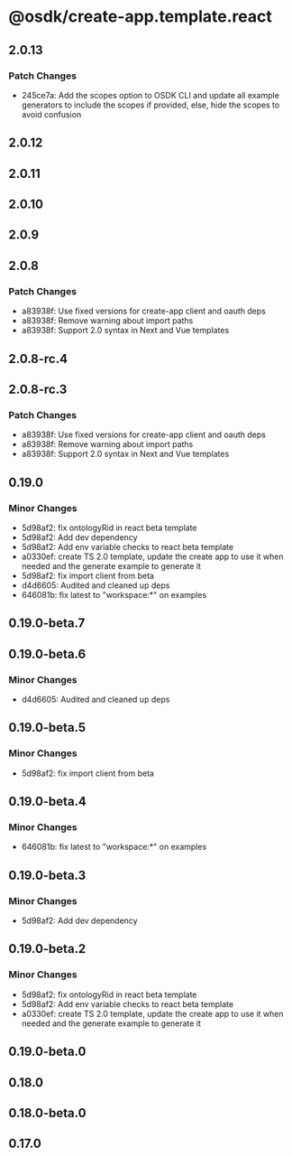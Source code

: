 # @osdk/create-app.template.react

## 2.0.13

### Patch Changes

- 245ce7a: Add the scopes option to OSDK CLI and update all example generators to include the scopes if provided, else, hide the scopes to avoid confusion

## 2.0.12

## 2.0.11

## 2.0.10

## 2.0.9

## 2.0.8

### Patch Changes

- a83938f: Use fixed versions for create-app client and oauth deps
- a83938f: Remove warning about import paths
- a83938f: Support 2.0 syntax in Next and Vue templates

## 2.0.8-rc.4

## 2.0.8-rc.3

### Patch Changes

- a83938f: Use fixed versions for create-app client and oauth deps
- a83938f: Remove warning about import paths
- a83938f: Support 2.0 syntax in Next and Vue templates

## 0.19.0

### Minor Changes

- 5d98af2: fix ontologyRid in react beta template
- 5d98af2: Add dev dependency
- 5d98af2: Add env variable checks to react beta template
- a0330ef: create TS 2.0 template, update the create app to use it when needed and the generate example to generate it
- 5d98af2: fix import client from beta
- d4d6605: Audited and cleaned up deps
- 646081b: fix latest to "workspace:\*" on examples

## 0.19.0-beta.7

## 0.19.0-beta.6

### Minor Changes

- d4d6605: Audited and cleaned up deps

## 0.19.0-beta.5

### Minor Changes

- 5d98af2: fix import client from beta

## 0.19.0-beta.4

### Minor Changes

- 646081b: fix latest to "workspace:\*" on examples

## 0.19.0-beta.3

### Minor Changes

- 5d98af2: Add dev dependency

## 0.19.0-beta.2

### Minor Changes

- 5d98af2: fix ontologyRid in react beta template
- 5d98af2: Add env variable checks to react beta template
- a0330ef: create TS 2.0 template, update the create app to use it when needed and the generate example to generate it

## 0.19.0-beta.0

## 0.18.0

## 0.18.0-beta.0

## 0.17.0
